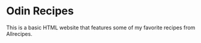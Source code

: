 # Odin Recipes
This is a basic HTML website that features some of my favorite recipes from Allrecipes.
